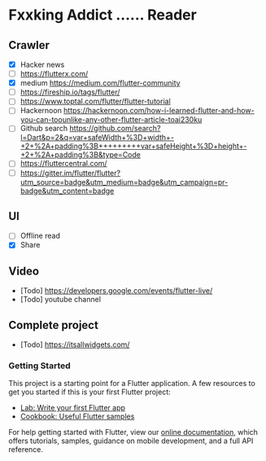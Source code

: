 # Fxxking Addict ...... Reader

## Crawler
- [x] Hacker news
- [ ]  https://flutterx.com/
- [x] medium https://medium.com/flutter-community
- [ ] https://fireship.io/tags/flutter/
- [ ] https://www.toptal.com/flutter/flutter-tutorial
- [ ] Hackernoon https://hackernoon.com/how-i-learned-flutter-and-how-you-can-toounlike-any-other-flutter-article-toai230ku
- [ ] Github search https://github.com/search?l=Dart&p=2&q=var+safeWidth+%3D+width+-+2+%2A+padding%3B+++++++++var+safeHeight+%3D+height+-+2+%2A+padding%3B&type=Code
- [ ] https://fluttercentral.com/
- [ ] https://gitter.im/flutter/flutter?utm_source=badge&utm_medium=badge&utm_campaign=pr-badge&utm_content=badge
## UI
- [ ] Offline read
- [x] Share

## Video
- [Todo] https://developers.google.com/events/flutter-live/
- [Todo] youtube channel

## Complete project
- [Todo] https://itsallwidgets.com/


### Getting Started
This project is a starting point for a Flutter application.
A few resources to get you started if this is your first Flutter project:

- [Lab: Write your first Flutter app](https://flutter.dev/docs/get-started/codelab)
- [Cookbook: Useful Flutter samples](https://flutter.dev/docs/cookbook)

For help getting started with Flutter, view our
[online documentation](https://flutter.dev/docs), which offers tutorials,
samples, guidance on mobile development, and a full API reference.
